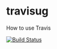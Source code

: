 # travisug
How to use Travis

[![Build Status](https://travis-ci.org/juliuswasajja/travisug.svg?branch=master)](https://travis-ci.org/juliuswasajja/travisug)
